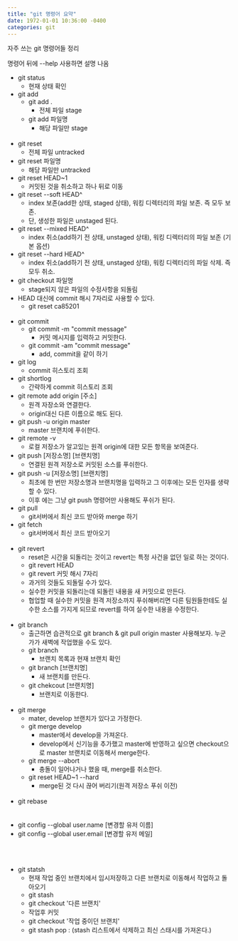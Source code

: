 ```yaml
---
title: "git 명령어 요약"
date: 1972-01-01 10:36:00 -0400
categories: git
---
```


자주 쓰는 git 명령어들 정리

명령어 뒤에 --help 사용하면 설명 나옴

- git status
    - 현재 상태 확인
- git add
    - git add .
        - 전체 파일 stage
    - git add 파일명
        - 해당 파일만 stage
<br><br>
- git reset
    - 전체 파일 untracked
- git reset 파일명
    - 해당 파일만 untracked
- git reset HEAD~1
    - 커밋된 것을 취소하고 하나 뒤로 이동
- git reset --soft HEAD^
    - index 보존(add한 상태, staged 상태), 워킹 디렉터리의 파일 보존. 
    즉 모두 보존.
    - 단, 생성한 파일은 unstaged 된다.
- git reset --mixed HEAD^
    - index 취소(add하기 전 상태, unstaged 상태), 워킹 디렉터리의 파일 보존 (기본 옵션)
- git reset --hard HEAD^
    - index 취소(add하기 전 상태, unstaged 상태), 워킹 디렉터리의 파일 삭제. 즉 모두 취소.
- git checkout 파일명
    - stage되지 않은 파일의 수정사항을 되돌림
- HEAD 대신에 commit 해시 7자리로 사용할 수 있다.
    - git reset ca85201
<br><br>
- git commit
    - git commit -m "commit message"
        - 커밋 메시지를 입력하고 커밋한다.
    - git commit -am "commit message"
        - add, commit을 같이 하기
- git log
    - commit 히스토리 조회
- git shortlog
    - 간략하게 commit 히스토리 조회
- git remote add origin &#91;주소&#93;
    - 원격 자장소와 연결한다.
    - origin대신 다른 이름으로 해도 된다.
- git push -u origin master
    - master 브랜치에 푸쉬한다.
- git remote -v
    - 로컬 저장소가 알고있는 원격 origin에 대한 모든 항목을 보여준다.
- git push &#91;저장소명&#93; &#91;브랜치명&#93;
    - 연결된 원격 저장소로 커밋된 소스를 푸쉬한다.
- git push -u &#91;저장소명&#93; &#91;브랜치명&#93;
    - 최초에 한 번만 저장소명과 브랜치명을 입력하고 그 이후에는 모든 인자를 생략할 수 있다.
    - 이후 에는 그냥 git push 명령어만 사용해도 푸쉬가 된다.
- git pull
    - git서버에서 최신 코드 받아와 merge 하기
- git fetch
    - git서버에서 최신 코드 받아오기
<br><br>
- git revert
    - reset은 시간을 되돌리는 것이고 revert는 특정 사건을 없던 일로 하는 것이다.
    - git revert HEAD
    - git revert 커밋 해시 7자리
    - 과거의 것들도 되돌릴 수가 있다.
    - 실수한 커밋을 되돌리는데 되돌린 내용을 새 커밋으로 만든다.
    - 협업할 때 실수한 커밋을 원격 저장소까지 푸쉬해버리면 다른 팀원들한테도 실수한 소스를 가지게 되므로 revert를 하여 실수한 내용을 수정한다.
<br><br>
- git branch
    - 출근하면 습관적으로 git branch & git pull origin master 사용해보자. 누군가가 새벽에 작업했을 수도 있다.
    - git branch
        - 브랜치 목록과 현재 브랜치 확인
    - git branch &#91;브랜치명&#93;
        - 새 브랜치를 만든다.
    - git chekcout &#91;브랜치명&#93;
        - 브랜치로 이동한다.
<br><br>
- git merge
    - mater, develop 브랜치가 있다고 가정한다.
    - git merge develop
        - master에서 develop을 가져온다.
        - develop에서 신기능을 추가했고 master에 반영하고 싶으면 checkout으로 master 브랜치로 이동해서 merge한다.
    - git merge --abort
        - 충돌이 일어나거나 했을 때, merge를 취소한다.
    - git reset HEAD~1 --hard
        - merge된 것 다시 끊어 버리기(원격 저장소 푸쉬 이전)
<br><br>   
- git rebase  
<br><br>
- git config --global user.name [변경할 유저 이름]
- git config --global user.email [변경할 유저 메일]

<br><br>
- git statsh
  - 현재 작업 중인 브랜치에서 임시저장하고 다른 브랜치로 이동해서 작업하고 돌아오기
  - git stash
  - git checkout '다른 브랜치'
  - 작업후 커밋
  - git checkout '작업 중이던 브랜치'
  - git stash pop : (stash 리스트에서 삭제하고 최신 스태시를 가져온다.)